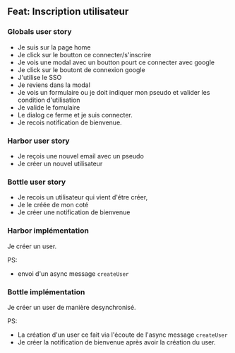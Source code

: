 ## Feat: Inscription utilisateur

### Globals user story

- Je suis sur la page home
- Je click sur le boutton ce connecter/s'inscrire
- Je vois une modal avec un boutton pourt ce connecter avec google
- Je click sur le boutont de connexion google
- J'utilise le SSO
- Je reviens dans la modal
- Je vois un formulaire ou je doit indiquer mon pseudo et valider les condition d'utilisation
- Je valide le fomulaire
- Le dialog ce ferme et je suis connecter.
- Je recois notification de bienvenue.

### Harbor user story

- Je reçois une nouvel email avec un pseudo
- Je créer un nouvel utilisateur

### Bottle user story

- Je recois un utilisateur qui vient d'étre créer,
- Je le créée de mon coté 
- Je créer une notification de bienvenue

### Harbor implémentation

Je créer un user.

PS:
- envoi d'un async message `createUser`

### Bottle implémentation

Je créer un user de manière desynchronisé.

PS:
- La création d'un user ce fait via l'écoute de l'async message `createUser`
- Je créer la notification de bienvenue après avoir la création du user.

